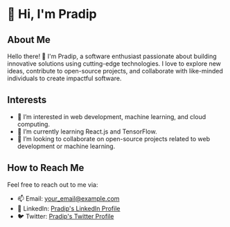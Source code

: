 # 👋 Hi, I'm Pradip

## About Me

Hello there! 👋 I'm Pradip, a software enthusiast passionate about building innovative solutions using cutting-edge technologies. I love to explore new ideas, contribute to open-source projects, and collaborate with like-minded individuals to create impactful software.

## Interests

- 👀 I’m interested in web development, machine learning, and cloud computing.
- 🌱 I’m currently learning React.js and TensorFlow.
- 💞️ I’m looking to collaborate on open-source projects related to web development or machine learning.

## How to Reach Me

Feel free to reach out to me via:

- 📫 Email: your_email@example.com
- 💼 LinkedIn: [Pradip's LinkedIn Profile](https://www.linkedin.com/in/pradip1232/)
- 🐦 Twitter: [Pradip's Twitter Profile](https://twitter.com/pradip1232)

